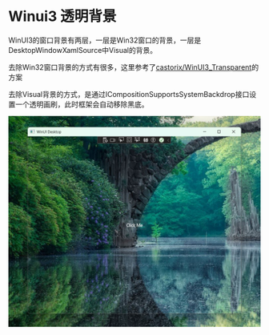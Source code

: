 # Winui3 透明背景

WinUI3的窗口背景有两层，一层是Win32窗口的背景，一层是DesktopWindowXamlSource中Visual的背景。

去除Win32窗口背景的方式有很多，这里参考了[castorix/WinUI3_Transparent](https://github.com/castorix/WinUI3_Transparent)的方案

去除Visual背景的方式，是通过ICompositionSupportsSystemBackdrop接口设置一个透明画刷，此时框架会自动移除黑底。

![](Images/Preview.png)